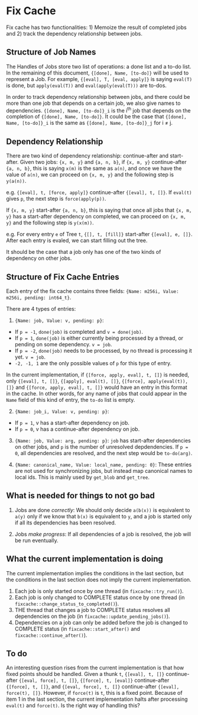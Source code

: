 # Fix Cache
Fix cache has two functionalities: 1) Memoize the result of completed jobs and
2) track the dependency relationship between jobs.

## Structure of Job Names
The Handles of Jobs store two list of operations: a done list and a to-do list.
In the remaining of this document, `{[done], Name, [to-do]}` will be used to
represent a Job. For example, `{[eval], T, [eval, apply]}` is saying `eval(T)`
is done, but `apply(eval(T))` and `eval(apply(eval(T)))` are to-dos.

In order to track dependency relationship between jobs, and there could be more
than one job that depends on a certain job, we also give names to dependencies.
`{[done], Name, [to-do]}_i` is the i<sup>th</sup> job that depends
on the completion of `{[done], Name, [to-do]}`. It could be the case that
`{[done], Name, [to-do]}_i` is the same as `{[done], Name, [to-do]}_j` for i $\neq$ j.

## Dependency Relationship
There are two kind of dependency relationship: continue-after and start-after.
Given two jobs: `{x, m, y}` and `{a, n, b}`, if `{x, m, y}` continue-after
`{a, n, b}`, this is saying `x(m)` is the same as `a(n)`, and once we have the
value of `a(n)`, we can proceed on `{x, m, y}` and the following step is `y(a(n))`.

e.g. `{[eval], t, [force, apply]}` continue-after `{[eval], t, []}`. If `eval(t)`
gives `p`, the next step is `force(apply(p))`.

If `{x, m, y}` start-after `{a, n, b}`, this is saying that once all jobs
that `{x, m, y}` has a start-after dependency on completed, we can proceed on
`{x, m, y}` and the following step is `y(x(m))`.

e.g. For every entry `e` of Tree `t`, `{[], t, [fill]}` start-after `{[eval], e, []}`.
After each entry is evaled, we can start filling out the tree.

It should be the case that a job only has one of the two kinds of dependency on other jobs.

## Structure of Fix Cache Entries
Each entry of the fix cache contains three fields: `{Name: m256i, Value: m256i, pending: int64_t}`.

There are 4 types of entries:
1. `{Name: job, Value: v, pending: p}`:
- If `p = -1`, `done(job)` is completed and `v = done(job)`.
- If `p = 1`, `done(job)` is either currently being processed by a thread, or pending on
  some dependency. `v = job`.
- If `p = -2`, `done(job)` needs to be processed, by no thread is processing it
  yet. `v = job`.
- `-2, -1, 1` are the only possible values of `p` for this type of entry.

In the current implementation, if `{[force, apply, eval], t, []}` is needed, only 
`{[eval], t, []}`, `{[apply], eval(t), []}`, `{[force], apply(eval(t)), []}` and
`{[force, apply, eval], t, []}` would have an entry in this format in the
cache. In other words, for any name of jobs that could appear in the `Name`
field of this kind of entry, the `to-do` list is empty.

2. `{Name: job_i, Value: v, pending: p}`:
- If `p = 1`, v has a start-after dependency on job.
- If `p = 0`, v has a continue-after dependency on job.

3. `{Name: job, Value: arg, pending: p}`:
`job` has start-after dependencies on other jobs, and `p` is the number of
unresolved depdendencies. If `p = 0`, all dependencies are resolved, and the
next step would be `to-do(arg)`.

4. `{Name: canonical_name, Value: local_name, pending: 0}`:
These entries are not used for synchronizing jobs, but instead map canonical
names to local ids. This is mainly used by `get_blob` and `get_tree`.

## What is needed for things to not go bad
1. Jobs are done *correctly*: We should only decide `a(b(x))` is equivalent to
   `a(y)` only if we know that `b(x)` is equivalent to `y`, and a job is started
   only if all its dependencies has been resolved.

2. Jobs *make progress*: If all dependencies of a job is resolved, the job will
   be run eventually.

## What the current implementation is doing
The current implementation implies the conditions in the last section, but the
conditions in the last section does not imply the current implementation.
1. Each job is only started once by one thread (in `fixcache::try_run()`).
2. Each job is only changed to COMPLETE status once by one thread (in
   `fixcache::change_status_to_completed()`).
3. THE thread that changes a job to COMPLETE status resolves all dependencies on
   the job (in `fixcache::update_pending_jobs()`).
4. Dependencies on a job can only be added before the job is changed to COMPLETE
   status (in `fixcache::start_after()` and `fixcache::continue_after()`).

## To do 
An interesting question rises from the current implementation is that how fixed
points should be handled. Given a thunk `t`, `{[eval], t, []}` 
continue-after `{[eval, force], t, []}`, `{[force], t, [eval]}` continue-after 
`{[force], t, []}`, and `{[eval, force], t, []}` continue-after `{[eval], force(t), []}`.
However, if `force(t)` is `t`, this is a fixed point. Because of item 1 in the
last section, the current implementation halts after processing `eval(t)` and
`force(t)`. Is the right way of handling this?
